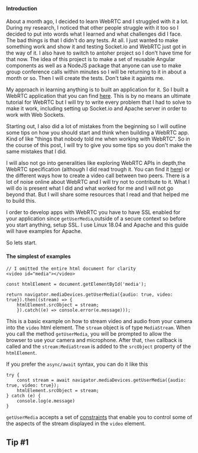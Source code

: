 #### Introduction

About a month ago, I decided to learn WebRTC and I struggled with it a lot. During my research,
I noticed that other people struggle with it too so I decided to put into words what
I learned and what challenges did I face. The bad things is that I didn't do any tests. At all. 
I just wanted to make something work and show it and testing Socket.io and WebRTC just got in the
way of it. I also have to switch to antoher project so I don't have time for that now. The idea
of this project is to make a set of reusable Angular components as well as a NodeJS package that anyone can use to make group conference calls within minutes so I will be returning to it in about a month or so. Then I will create the tests. Don't take it againts me. 

My approach in learning anything is to built an application for it. So I built a WebRTC application that
you can find [here](https://caffeworld.goiwouldlike.com). This is by no means an ultimate
tutorial for WebRTC but I will try to write every problem that I had to solve to make it work,
including setting up Socket.io and Apache server in order to work with Web Sockets. 

Starting out, I also did a lot of mistakes from the beginning so I will outline some tips on how you should start and think when building a WebRTC app. Kind of like "things that nobody told me when working with WebRTC". So in the course of this post, I will try to give you some tips so you don't make the same mistakes that I did. 

I will also not go into generalities like exploring WebRTC APIs in depth,the WebRTC specification
(although I did read trough it. You can find it [here](https://www.w3.org/TR/webrtc/)) or the different ways how to create a video call between two peers. There is a lot of noise online about WebRTC and I will
try not to contribute to it. What I will do is present what I did and what worked for me and I will not
go beyond that. But I will share some resources that I read and that helped me to build this.

I order to develop apps with WebRTC you have to have SSL enabled for your application since `getUserMedia`,outside of a secure context so before you start anything, setup SSL. I use Linux 18.04 and Apache and this
guide will have examples for Apache.

So lets start.

#### The simplest of examples

````
// I omitted the entire html document for clarity
<video id="media"></video>

const htmlElement = document.getElementById('media');

return navigator.mediaDevices.getUserMedia({audio: true, video: true}).then((stream) => {
    htmlElement.srcObject = stream;
    }).catch((e) => console.error(e.message)));
````

This is a basic example on how to stream video and audio from your camera into the `video` html element.
The `stream` object is of type `MediaStream`. When you call the method `getUserMedia`, you will be prompted to allow the browser to use your camera and microphone. After that, `then` callback is called and
the `stream:MediaStream` is added to the `srcObject` property of the `htmlElement`. 

If you prefer the `async/await` syntax, you can do it like this

````
try {
    const stream = await navigator.mediaDevices.getUserMedia({audio: true, video: true});
    htmlElement.srcObject = stream;
} catch (e) {
    console.log(e.message)
}
````

`getUserMedia` accepts a set of [constraints](https://developer.mozilla.org/en-US/docs/Web/API/MediaStreamConstraints) that enable you to control some of the aspects of the stream
displayed in the `video` element. 

## Tip #1







